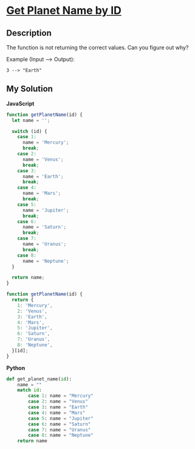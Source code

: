 # [Get Planet Name by ID](https://www.codewars.com/kata/515e188a311df01cba000003)

## Description

The function is not returning the correct values. Can you figure out why?

Example (Input --> Output):

```
3 --> "Earth"
```

## My Solution

**JavaScript**

```js
function getPlanetName(id) {
  let name = '';

  switch (id) {
    case 1:
      name = 'Mercury';
      break;
    case 2:
      name = 'Venus';
      break;
    case 3:
      name = 'Earth';
      break;
    case 4:
      name = 'Mars';
      break;
    case 5:
      name = 'Jupiter';
      break;
    case 6:
      name = 'Saturn';
      break;
    case 7:
      name = 'Uranus';
      break;
    case 8:
      name = 'Neptune';
  }

  return name;
}
```

```js
function getPlanetName(id) {
  return {
    1: 'Mercury',
    2: 'Venus',
    3: 'Earth',
    4: 'Mars',
    5: 'Jupiter',
    6: 'Saturn',
    7: 'Uranus',
    8: 'Neptune',
  }[id];
}
```

**Python**

```py
def get_planet_name(id):
    name = ""
    match id:
        case 1: name = "Mercury"
        case 2: name = "Venus"
        case 3: name = "Earth"
        case 4: name = "Mars"
        case 5: name = "Jupiter"
        case 6: name = "Saturn"
        case 7: name = "Uranus"
        case 8: name = "Neptune"
    return name
```
